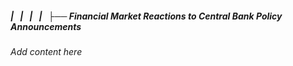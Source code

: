 ##### |   |   |   |   ├── Financial Market Reactions to Central Bank Policy Announcements

*Add content here*